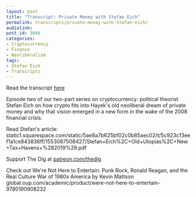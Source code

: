 ```yaml
---
layout: post
title: "Transcript: Private Money with Stefan Eich"
permalink: transcripts/private-money-with-stefan-eich/
audiolink: 
post_id: 3046
categories:
- Cryptocurrency
- Finance
- Neoliberalism
tags:
- Stefan Eich
- Transcripts
---
```

Read the transcript [here](https://jacobinmag.com/2022/02/cryptocurrency-democratize-monetary-policy-economics-banks-financial-system-bitcoin)

Episode two of our two-part series on cryptocurrency: political theorist Stefan Eich on how crypto fits into Hayek's old neoliberal dream of private money and why that vision emerged in a new form in the wake of the 2008 financial crisis. 

Read Stefan's article: static1.squarespace.com/static/5ae8a7b625bf02c0b85aec02/t/5c923c13eef1a1ce843836ff/1553087508427/Stefan+Eich%2C+Old+Utopias%2C+New+Tax+Havens+%282019%29.pdf 

Support The Dig at [patreon.com/thedig](patreon.com/thedig)

Check out We're Not Here to Entertain: Punk Rock, Ronald Reagan, and the Real Culture War of 1980s America by Kevin Mattson global.oup.com/academic/product/were-not-here-to-entertain-9780190908232